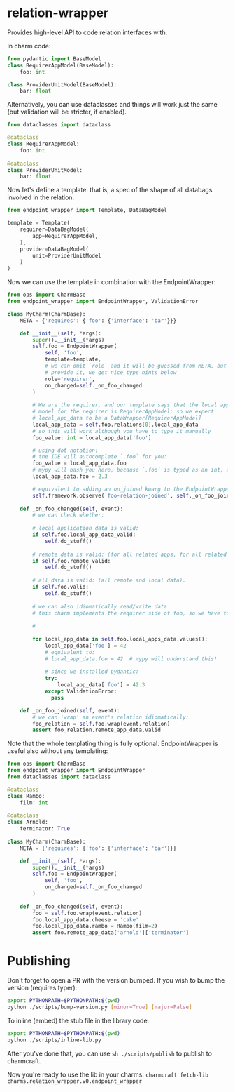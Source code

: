 # relation-wrapper

Provides high-level API to code relation interfaces with.

In charm code:

```python
from pydantic import BaseModel
class RequirerAppModel(BaseModel):
    foo: int

class ProviderUnitModel(BaseModel):
    bar: float
```
Alternatively, you can use dataclasses and things will work just the same 
(but validation will be stricter, if enabled).


```python
from dataclasses import dataclass

@dataclass
class RequirerAppModel:
    foo: int
    
@dataclass
class ProviderUnitModel:
    bar: float
```

Now let's define a template: that is, a spec of the shape of all 
databags involved in the relation.

```python
from endpoint_wrapper import Template, DataBagModel

template = Template(
    requirer=DataBagModel(
        app=RequirerAppModel,
    ),
    provider=DataBagModel(
        unit=ProviderUnitModel
    )
)
```

Now we can use the template in combination with the EndpointWrapper:

```python
from ops import CharmBase
from endpoint_wrapper import EndpointWrapper, ValidationError

class MyCharm(CharmBase):
    META = {'requires': {'foo': {'interface': 'bar'}}}

    def __init__(self, *args):
        super().__init__(*args)
        self.foo = EndpointWrapper(
            self, 'foo',
            template=template,
            # we can omit `role` and it will be guessed from META, but if we do 
            # provide it, we get nice type hints below
            role='requirer', 
            on_changed=self._on_foo_changed
        )
        
        # We are the requirer, and our template says that the local app data 
        # model for the requirer is RequirerAppModel; so we expect 
        # local_app_data to be a DataWrapper[RequirerAppModel]
        local_app_data = self.foo.relations[0].local_app_data
        # so this will work although you have to type it manually
        foo_value: int = local_app_data['foo']

        # using dot notation:
        # the IDE will autocomplete `.foo` for you:
        foo_value = local_app_data.foo
        # mypy will bash you here, because `.foo` is typed as an int, and 2.3 is a float...
        local_app_data.foo = 2.3

        # equivalent to adding an on_joined kwarg to the EndpointWrapper:
        self.framework.observe('foo-relation-joined', self._on_foo_joined)
        
    def _on_foo_changed(self, event):
        # we can check whether:
        
        # local application data is valid:
        if self.foo.local_app_data_valid:
            self.do_stuff() 
            
        # remote data is valid: (for all related apps, for all related units).
        if self.foo.remote_valid:
            self.do_stuff()  
            
        # all data is valid: (all remote and local data).
        if self.foo.valid:
            self.do_stuff()  
            
        # we can also idiomatically read/write data
        # this charm implements the requirer side of foo, so we have to look at RequirerAppModel.
        
        # 
        
        for local_app_data in self.foo.local_apps_data.values():
            local_app_data['foo'] = 42
            # equivalent to:
            # local_app_data.foo = 42  # mypy will understand this!
            
            # since we installed pydantic:
            try:
                local_app_data['foo'] = 42.3
            except ValidationError: 
              pass

    def _on_foo_joined(self, event):
        # we can 'wrap' an event's relation idiomatically:
        foo_relation = self.foo.wrap(event.relation)
        assert foo_relation.remote_app_data.valid
```

Note that the whole templating thing is fully optional.
EndpointWrapper is useful also without any templating:

```python
from ops import CharmBase
from endpoint_wrapper import EndpointWrapper
from dataclasses import dataclass

@dataclass
class Rambo:
    film: int
    
@dataclass
class Arnold:
    terminator: True
    
class MyCharm(CharmBase):
    META = {'requires': {'foo': {'interface': 'bar'}}}

    def __init__(self, *args):
        super().__init__(*args)
        self.foo = EndpointWrapper(
            self, 'foo',
            on_changed=self._on_foo_changed
        )
        
    def _on_foo_changed(self, event):
        foo = self.foo.wrap(event.relation)
        foo.local_app_data.cheese = 'cake'
        foo.local_app_data.rambo = Rambo(film=2)
        assert foo.remote_app_data['arnold']['terminator']
```

# Publishing

Don't forget to open a PR with the version bumped.
If you wish to bump the version (requires typer):
```sh 
export PYTHONPATH=$PYTHONPATH:$(pwd)
python ./scripts/bump-version.py [minor=True] [major=False]
```

To inline (embed) the stub file in the library code:
```sh 
export PYTHONPATH=$PYTHONPATH:$(pwd)
python ./scripts/inline-lib.py
```

After you've done that, you can use `sh ./scripts/publish` to publish to charmcraft.

Now you're ready to use the lib in your charms:
`charmcraft fetch-lib charms.relation_wrapper.v0.endpoint_wrapper`

